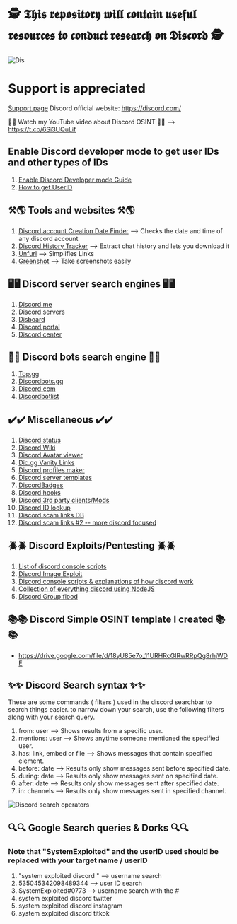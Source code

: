 # 🕵️ 𝕿𝖍𝖎𝖘 𝖗𝖊𝖕𝖔𝖘𝖎𝖙𝖔𝖗𝖞 𝖜𝖎𝖑𝖑 𝖈𝖔𝖓𝖙𝖆𝖎𝖓 𝖚𝖘𝖊𝖋𝖚𝖑 𝖗𝖊𝖘𝖔𝖚𝖗𝖈𝖊𝖘 𝖙𝖔 𝖈𝖔𝖓𝖉𝖚𝖈𝖙 𝖗𝖊𝖘𝖊𝖆𝖗𝖈𝖍 𝖔𝖓 𝕯𝖎𝖘𝖈𝖔𝖗𝖉 🕵️
![Dis](https://user-images.githubusercontent.com/59100756/122181954-ab2bca00-ce3e-11eb-8162-4f6c92d1a3dc.png)

# Support is appreciated
[Support page](https://www.buymeacoffee.com/husseinmuhaisen)
Discord official website: https://discord.com/

🔴🔴 Watch my YouTube video about Discord OSINT 🔴🔴 --> https://t.co/6Si3UQuLif

## Enable Discord developer mode to get user IDs and other types of IDs
1. [Enable Discord Developer mode Guide](https://techswift.org/2020/09/17/how-to-enable-developer-mode-in-discord/)
2. [How to get UserID](https://techswift.org/2020/04/22/how-to-find-your-user-id-on-discord/)

## ⚒️🌎 Tools and websites ⚒️🌎
1. [Discord account Creation Date Finder](https://hugo.moe/discord/discord-id-creation-date.html) --> Checks the date and time of any discord account
2. [Discord History Tracker](https://dht.chylex.com/) --> Extract chat history and lets you download it
3. [Unfurl](https://dfir.blog/unfurl/) --> Simplifies Links
4. [Greenshot](https://getgreenshot.org/) --> Take screenshots easily


## 🖥️🖥️ Discord server search engines 🖥️🖥️
1. [Discord.me](https://discord.me/servers)
2. [Discord servers](https://discordservers.com/)
3. [Disboard](https://disboard.org/)
4. [Discord portal](http://discordportal.com) 
5. [Discord center](http://discord.center)

## 🤖🤖 Discord bots search engine 🤖🤖
1. [Top.gg](https://top.gg/)
2. [Discordbots.gg](https://discord.bots.gg/)
3. [Discord.com](https://discord.com/invite/0cDvIgU2voWn4BaD)
4. [Discordbotlist](https://discordbotlist.com/)

## ✔️✔️ Miscellaneous ✔️✔️
1. [Discord status](https://discordstatus.com/)
2. [Discord Wiki](https://discordia.me/en/home)
3. [Discord Avatar viewer](https://discordzoom.com/en/)
4. [Dic.gg Vanity Links](https://dsc.gg/)
5. [Discord profiles maker](https://discords.com/bio/profiles)
6. [Discord server templates](https://www.discord.style/)
7. [DiscordBadges](https://support.discord.com/hc/en-us/articles/360035962891-Profile-Badges-101)
8. [Discord hooks](https://discohook.org)
9. [Discord 3rd party clients/Mods](https://github.com/Discord-Client-Encyclopedia-Management/Discord3rdparties)
10. [Discord ID lookup](https://github.com/Nenaff/Disserv)
11. [Discord scam links DB](https://github.com/Discord-AntiScam/scam-links)
12. [Discord scam links #2 -- more discord focused](https://github.com/DevSpen/scam-links/)

## 🪲🪲 Discord Exploits/Pentesting 🪲🪲
1. [List of discord console scripts](https://github.com/ImLorio/All-Discord-Exploits)
2. [Discord Image Exploit](https://github.com/TheonlyIcebear/Discord-Image-Exploit)
3. [Discord console scripts & explanations of how discord work](https://github.com/Discord-Oxygen/Discord-Console-hacks)
4. [Collection of everything discord using NodeJS](https://github.com/hanaui-git/ZeroDiscord)
5. [Discord Group flood](https://github.com/FuckingToasters/discord-group-spammer)

## 📚📚 Discord Simple OSINT template I created 📚📚
 * https://drive.google.com/file/d/18yU85e7o_11URHRcGlRwRRpQg8rhjWDE

## ✨✨ Discord Search syntax ✨✨
These are some commands ( filters ) used in the discord searchbar to search things easier.
to narrow down your search, use the following filters along with your search query.

1. from: user --> Shows results from a specific user.
2. mentions: user --> Shows anytime someone mentioned the specified user.
3. has: link, embed or file --> Shows messages that contain specified element.
4. before: date --> Results only show messages sent before specified date.
5. during: date --> Results only show messages sent on specified date.
6. after: date --> Results only show messages sent after specified date.
7. in: channels --> Results only show messages sent in specified channel.


![Discord search operators](https://user-images.githubusercontent.com/59100756/122185964-66a22d80-ce42-11eb-9a70-72cfd0f5c32f.png)

## 🔍🔍 Google Search queries & Dorks 🔍🔍
### Note that "SystemExploited" and the userID used should be replaced with your target name / userID

1. "system exploited discord " --> username search
2. 535045342098489344 --> user ID search
3. SystemExploited#0773 --> username search with the #
4. system exploited discord twitter 
5. system exploited discord instagram
6. system exploited discord titkok

